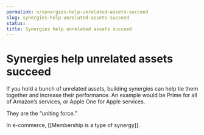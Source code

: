 ```yaml
---
permalink: n/synergies-help-unrelated-assets-succeed
slug: synergies-help-unrelated-assets-succeed
status: 
title: Synergies help unrelated assets succeed
---
```

# Synergies help unrelated assets succeed

If you hold a bunch of unrelated assets, building synergies can help tie them together and increase their performance. An example would be Prime for all of Amazon’s services, or Apple One for Apple services.

They are the “uniting force.”

In e-commerce, [[Membership is a type of synergy]].
